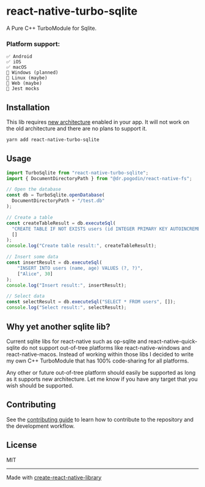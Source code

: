 # react-native-turbo-sqlite

A Pure C++ TurboModule for Sqlite.

### Platform support:

```
✅ Android
✅ iOS
✅ macOS
🚫 Windows (planned)
🚫 Linux (maybe)
🚫 Web (maybe)
🚫 Jest mocks
```

## Installation

This lib requires [new architecture](https://reactnative.dev/docs/the-new-architecture/landing-page)
enabled in your app. It will not work on the old architecture and there are no plans to support it.

```sh
yarn add react-native-turbo-sqlite
```

## Usage

```js
import TurboSqlite from "react-native-turbo-sqlite";
import { DocumentDirectoryPath } from "@dr.pogodin/react-native-fs";

// Open the database
const db = TurboSqlite.openDatabase(
  DocumentDirectoryPath + "/test.db"
);

// Create a table
const createTableResult = db.executeSql(
  "CREATE TABLE IF NOT EXISTS users (id INTEGER PRIMARY KEY AUTOINCREMENT, name TEXT, age INTEGER)",
  []
);
console.log("Create table result:", createTableResult);

// Insert some data
const insertResult = db.executeSql(
    "INSERT INTO users (name, age) VALUES (?, ?)",
    ["Alice", 30]
);
console.log("Insert result:", insertResult);

// Select data
const selectResult = db.executeSql("SELECT * FROM users", []);
console.log("Select result:", selectResult);
```

## Why yet another sqlite lib?

Current sqlite libs for react-native such as op-sqlite and react-native-quick-sqlite do not support
out-of-tree platforms like react-native-windows and react-native-macos. Instead of working within
those libs I decided to write my own C++ TurboModule that has 100% code-sharing for all platforms.

Any other or future out-of-tree platform should easily be supported as long as it supports new
architecture. Let me know if you have any target that you wish should be supported.

## Contributing

See the [contributing guide](CONTRIBUTING.md) to learn how to contribute to the repository and the development workflow.

## License

MIT

---

Made with [create-react-native-library](https://github.com/callstack/react-native-builder-bob)
